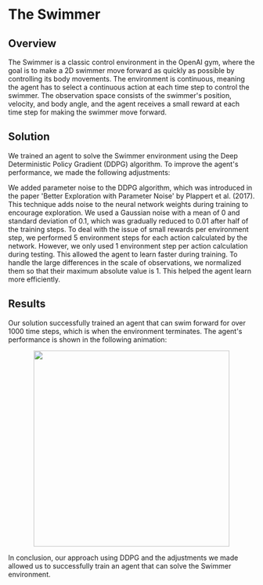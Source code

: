 # The Swimmer
## Overview
The Swimmer is a classic control environment in the OpenAI gym, where the goal is to make a 2D swimmer move forward as quickly as possible by controlling its body movements. The environment is continuous, meaning the agent has to select a continuous action at each time step to control the swimmer. The observation space consists of the swimmer's position, velocity, and body angle, and the agent receives a small reward at each time step for making the swimmer move forward.

## Solution
We trained an agent to solve the Swimmer environment using the Deep Deterministic Policy Gradient (DDPG) algorithm. To improve the agent's performance, we made the following adjustments:

We added parameter noise to the DDPG algorithm, which was introduced in the paper 'Better Exploration with Parameter Noise' by Plappert et al. (2017). This technique adds noise to the neural network weights during training to encourage exploration. We used a Gaussian noise with a mean of 0 and standard deviation of 0.1, which was gradually reduced to 0.01 after half of the training steps.
To deal with the issue of small rewards per environment step, we performed 5 environment steps for each action calculated by the network. However, we only used 1 environment step per action calculation during testing. This allowed the agent to learn faster during training.
To handle the large differences in the scale of observations, we normalized them so that their maximum absolute value is 1. This helped the agent learn more efficiently.
## Results
Our solution successfully trained an agent that can swim forward for over 1000 time steps, which is when the environment terminates. The agent's performance is shown in the following animation:

<p align="center">
  <img src="https://github.com/Jens21/Solving-Gym-with-DDPG/blob/main/MuJoCo/Swimmer/doc/screen.gif" width="400">
</p>
In conclusion, our approach using DDPG and the adjustments we made allowed us to successfully train an agent that can solve the Swimmer environment.
